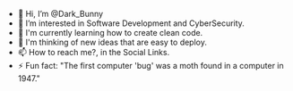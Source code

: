 - 👋 Hi, I’m @Dark_Bunny
- 👀 I’m interested in Software Development and CyberSecurity.
- 🌱 I'm currently learning how to create clean code. 
- 💞️ I'm thinking of new ideas that are easy to deploy.
- 📫 How to reach me?, in the Social Links.
- ⚡ Fun fact: "The first computer 'bug' was a moth found in a computer in 1947."
